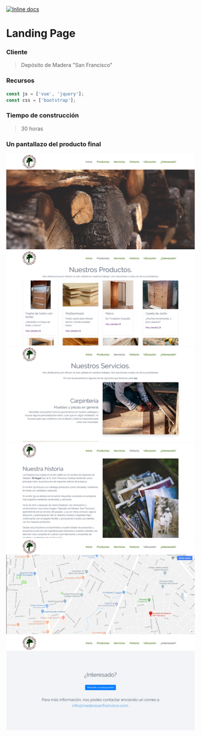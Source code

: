 [![Inline docs](http://inch-ci.org/github/guiye860/website-deposito-de-madera.svg?branch=master)](http://inch-ci.org/github/guiye860/website-deposito-de-madera)
# Landing Page
### Cliente
 > Depósito de Madera "San Francisco"
### Recursos
```javascript
const js = ['vue', 'jquery'];
const css = ['bootstrap'];
```
### Tiempo de construcción
 > 30 horas

### Un pantallazo del producto final

![alt text][screen1]
![alt text][screen2]
![alt text][screen3]
![alt text][screen4]
![alt text][screen5]
![alt text][screen6]


[screen1]: https://github.com/guiye860/website-deposito-de-madera/blob/master/img/screenshots/1.png?raw=true "Inicio"
[screen2]: https://github.com/guiye860/website-deposito-de-madera/blob/master/img/screenshots/2.png?raw=true "Productos"
[screen3]: https://github.com/guiye860/website-deposito-de-madera/blob/master/img/screenshots/3.png?raw=true "Servicios"
[screen4]: https://github.com/guiye860/website-deposito-de-madera/blob/master/img/screenshots/4.png?raw=true "Historia"
[screen5]: https://github.com/guiye860/website-deposito-de-madera/blob/master/img/screenshots/5.png?raw=true "Mapa"
[screen6]: https://github.com/guiye860/website-deposito-de-madera/blob/master/img/screenshots/6.png?raw=true "Interesado"
